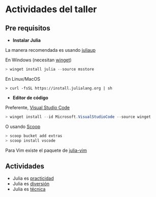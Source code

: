 # Actividades del taller

## Pre requisitos

- **Instalar Julia**

La manera recomendada es usando [juliaup](https://github.com/julialang/juliaup#juliaup---julia-version-manager)

En Windows (necesitan [winget](https://learn.microsoft.com/en-us/windows/package-manager/winget/#install-winget))

```powershell
> winget install julia --source msstore
```

En Linux/MacOS

```fish
> curl -fsSL https://install.julialang.org | sh
```

- **Editor de código**

Preferente, [Visual Studio Code](https://code.visualstudio.com/)

```powershell
> winget install --id Microsoft.VisualStudioCode --source winget
```

O usando [Scoop](https://scoop.sh/)

```powershell
> scoop bucket add extras
> scoop install vscode
```

Para Vim existe el paquete de [julia-vim](https://github.com/JuliaEditorSupport/julia-vim/blob/master/INSTALL.md)

## Actividades

- Julia es [practicidad](./materiales_taller/julia_es_practicidad/)
- Julia es [diversión](./materiales_taller/julia_es_diversion/)
- Julia es [técnica](./materiales_taller/julia_es_tecnica/)